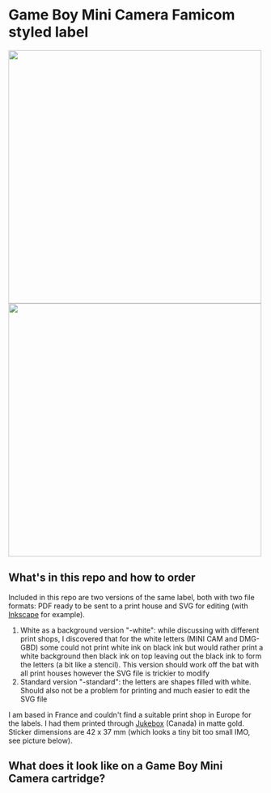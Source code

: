 # Game Boy Mini Camera Famicom styled label
<img src='https://github.com/supertazon/Game-Boy-Mini-Camera-Famicom-styled-label/assets/1402795/257b005a-bf3c-4894-b993-74edd415b4e3' width='500'>
<img src='https://github.com/supertazon/Game-Boy-Mini-Camera-Famicom-styled-label/assets/1402795/5e256dff-9416-4a21-ae76-ca13dbac1a5c' width='500'>

## What's in this repo and how to order

Included in this repo are two versions of the same label, both with two file formats: PDF ready to be sent to a print house and SVG for editing (with [Inkscape](https://inkscape.org/) for example).
  1. White as a background version "-white": while discussing with different print shops, I discovered that for the white letters (MINI CAM and DMG-GBD) some could not print white ink on black ink but would rather print a white background then black ink on top leaving out the black ink to form the letters (a bit like a stencil). This version should work off the bat with all print houses however the SVG file is trickier to modify
  2. Standard version "-standard": the letters are shapes filled with white. Should also not be a problem for printing and much easier to edit the SVG file

I am based in France and couldn't find a suitable print shop in Europe for the labels. I had them printed through [Jukebox](https://www.jukeboxprint.com/custom-gold-stickers) (Canada) in matte gold. Sticker dimensions are 42 x 37 mm (which looks a tiny bit too small IMO, see picture below).

## What does it look like on a Game Boy Mini Camera cartridge?


